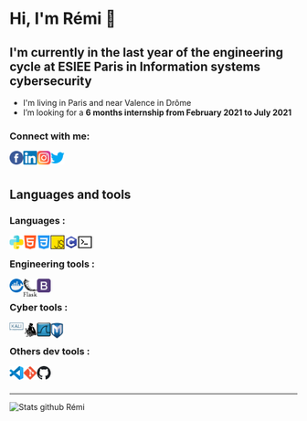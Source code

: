 [FB_Remi]: https://www.facebook.com/remi.boidet/
[Linkedin_Remi]: https://www.linkedin.com/in/r%C3%A9mi-boidet/
[Insta_Remi]: https://www.instagram.com/hermess_nrj/
[Twitter_Remi]: https://twitter.com/HermesNrj

# Hi, I'm Rémi 👋

## I'm currently in the last year of the engineering cycle at ESIEE Paris in <b>Information systems cybersecurity </b>
- I'm living in Paris and near Valence in Drôme
- I’m looking for a <b>6 months internship from February 2021 to July 2021</b>

### Connect with me:

[<img align="left" alt="Rémi BOIDET | Facebook" width="24px" src="https://raw.githubusercontent.com/HermessNRJ/HermessNRJ/master/img/facebook.svg" />][FB_Remi]
[<img align="left" alt="Rémi BOIDET | LinkedIn" width="24px" src="https://raw.githubusercontent.com/HermessNRJ/HermessNRJ/master/img/linkedin.svg" />][Linkedin_Remi]
[<img align="left" alt="Rémi BOIDET | Instagram" width="24px" src="https://raw.githubusercontent.com/HermessNRJ/HermessNRJ/master/img/instagram.svg" />][Insta_Remi]
[<img align="left" alt="Rémi BOIDET | Twitter" width="24px" src="https://raw.githubusercontent.com/HermessNRJ/HermessNRJ/master/img/twitter.svg" />][Twitter_Remi]

<br />
<br />


## Languages and tools

### Languages :

[<img align="left" alt="Python" width="24px" src="https://raw.githubusercontent.com/HermessNRJ/HermessNRJ/master/img/python.svg" />][Linkedin_Remi]
[<img align="left" alt="HTML 5" width="24px" src="https://raw.githubusercontent.com/HermessNRJ/HermessNRJ/master/img/html-5.svg" />][Linkedin_Remi]
[<img align="left" alt="CSS 3"  width="24px" src="https://raw.githubusercontent.com/HermessNRJ/HermessNRJ/master/img/css.svg" />][Linkedin_Remi]
[<img align="left" alt="JavaScript" width="24px" src="https://raw.githubusercontent.com/HermessNRJ/HermessNRJ/master/img/js.svg" />][Linkedin_Remi]
[<img align="left" alt="C" width="24px" src="https://raw.githubusercontent.com/HermessNRJ/HermessNRJ/master/img/c.svg" />][Linkedin_Remi]
[<img align="left" alt="BASH" width="24px" src="https://raw.githubusercontent.com/HermessNRJ/HermessNRJ/master/img/terminal.svg" />][Linkedin_Remi]
<br />

### Engineering tools :

[<img align="left" alt="Docker" width="24px" src="https://raw.githubusercontent.com/HermessNRJ/HermessNRJ/master/img/docker.svg" />][Linkedin_Remi]
[<img align="left" alt="Flask" width="24px" src="https://raw.githubusercontent.com/HermessNRJ/HermessNRJ/master/img/flask.svg" />][Linkedin_Remi]
[<img align="left" alt="Bootstrap" width="24px" src="https://raw.githubusercontent.com/HermessNRJ/HermessNRJ/master/img/bootstrap.svg" />][Linkedin_Remi]
<br />


### Cyber tools :

[<img align="left" alt="Kali" width="24px" src="https://raw.githubusercontent.com/HermessNRJ/HermessNRJ/master/img/kali.svg" />][Linkedin_Remi]
[<img align="left" alt="John the ripper" width="24px" src="https://raw.githubusercontent.com/HermessNRJ/HermessNRJ/master/img/john.png" />][Linkedin_Remi]
[<img align="left" alt="Wireshark" width="24px" src="https://raw.githubusercontent.com/HermessNRJ/HermessNRJ/master/img/wireshark.svg" />][Linkedin_Remi]
[<img align="left" alt="Metasploit" width="22px" src="https://raw.githubusercontent.com/HermessNRJ/HermessNRJ/master/img/metasploit.png" />][Linkedin_Remi]

<br />


### Others dev tools :

[<img align="left" alt="Visual Studio Code" width="24px" src="https://raw.githubusercontent.com/HermessNRJ/HermessNRJ/master/img/visual_studio_code.svg" />][Linkedin_Remi]
[<img align="left" alt="Git" width="24px" src="https://raw.githubusercontent.com/HermessNRJ/HermessNRJ/master/img/git.svg" />][Linkedin_Remi]
[<img align="left" alt="GitHub" width="24px" src="https://raw.githubusercontent.com/HermessNRJ/HermessNRJ/master/img/github.svg" />][Linkedin_Remi]

<br />
<br />

***

<img align="left" alt="Stats github Rémi" src="https://github-readme-stats.vercel.app/api?username=HermessNRJ&show_icons=true&hide_border=true&count_private=true&theme=chartreuse-dark" />